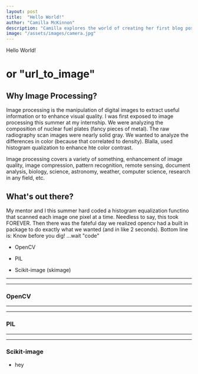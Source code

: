 ```yaml
---
layout: post
title:  "Hello World!"
author: "Camilla McKinnon"
description: "Camilla explores the world of creating her first blog post"
image: "/assets/images/camera.jpg"
--- 
```


Hello World!
#  or "url_to_image"

## Why Image Processing?

Image processing is the manipulation of digital images to extract useful information or to enhance visual quality. I was first exposed to image processing this summer at my internship. We were analyzing the composition of nuclear fuel plates (fancy pieces of metal). The raw radiography scan images were nearly solid gray. We wanted to analyze the differences in color (because that correlated to density). Blalla, used histogram qualization to enhance hte color contrast. 

Image processing covers a variety of something, enhancement of image quality, image compression, pattern recognition, remote sensing, document analysis, biology, science, astronomy, weather, computer science, research in any field, etc. 

## What's out there?

My mentor and I this summer hard coded a histogram equalization functino that scanned each image one pixel at a time. Needless to say, this took FOREVER. Then there was the fateful day we realized opencv had a built in package to do exactly what we wanted (and in like 2 seconds). Bottom line is: Know before you dig! ...wait "code"

* OpenCV

* PIL

* Scikit-image (skimage)

---
---

### OpenCV

---
---

### PIL

---
---

### Scikit-image


* hey
